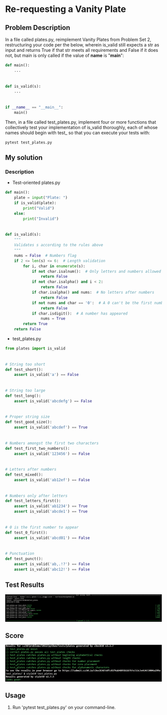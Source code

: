 # Re-requesting a Vanity Plate

## Problem Description

In a file called plates.py, reimplement Vanity Plates from Problem Set 2, restructuring your code per the below, wherein is_valid still expects a str as input and returns True if that str meets all requirements and False if it does not, but main is only called if the value of __name__ is "__main__":

```python
def main():
    ...


def is_valid(s):
    ...


if __name__ == "__main__":
    main()
```

Then, in a file called test_plates.py, implement four or more functions that collectively test your implementation of is_valid thoroughly, each of whose names should begin with test_ so that you can execute your tests with:

```
pytest test_plates.py
```

## My solution

### Description

- Test-oriented plates.py

```python
def main():
    plate = input("Plate: ")
    if is_valid(plate):
        print("Valid")
    else:
        print("Invalid")


def is_valid(s):
    """
    Validates s according to the rules above
    """
    nums = False  # Numbers flag
    if 2 <= len(s) <= 6:  # Length validation
        for i, char in enumerate(s):
            if not char.isalnum():  # Only letters and numbers allowed
                return False
            if not char.isalpha() and i < 2:
                return False
            if char.isalpha() and nums:  # No letters after numbers
                return False
            if not nums and char == '0':  # A 0 can't be the first number to appear
                return False
            if char.isdigit():  # A number has appeared
                nums = True
        return True
    return False
```

- test_plates.py

```python
from plates import is_valid


# String too short
def test_short():
    assert is_valid('a') == False


# String too large
def test_long():
    assert is_valid('abcdefg') == False


# Proper string size
def test_good_size():
    assert is_valid('abcdef') == True


# Numbers amongst the first two characters
def test_first_two_numbers():
    assert is_valid('123456') == False


# Letters after numbers
def test_mixed():
    assert is_valid('ab12ef') == False


# Numbers only after letters
def test_letters_first():
    assert is_valid('ab1234') == True
    assert is_valid('abcde1') == True


# 0 is the first number to appear
def test_0_first():
    assert is_valid('abcd01') == False


# Punctuation
def test_punct():
    assert is_valid('ab,.!?') == False
    assert is_valid('abc12!') == False
```

## Test Results

![All good](resources/tests.png)

## Score

![All good](./resources/score.png)

## Usage

1. Run 'pytest test_plates.py' on your command-line.